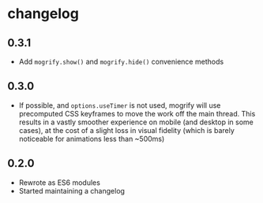 # changelog

## 0.3.1

* Add `mogrify.show()` and `mogrify.hide()` convenience methods

## 0.3.0

* If possible, and `options.useTimer` is not used, mogrify will use precomputed CSS keyframes to move the work off the main thread. This results in a vastly smoother experience on mobile (and desktop in some cases), at the cost of a slight loss in visual fidelity (which is barely noticeable for animations less than ~500ms)

## 0.2.0

* Rewrote as ES6 modules
* Started maintaining a changelog